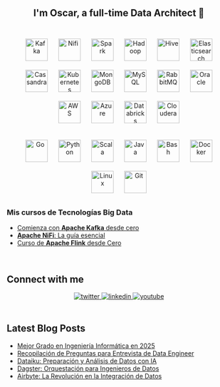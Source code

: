 ## <div align="center">I'm Oscar, a full-time Data Architect 🚀</div>  
<br/>  

<div align="center">  
  <img style="margin: 10px" src="https://www.vectorlogo.zone/logos/apache_kafka/apache_kafka-icon.svg" alt="Kafka" height="50" />  
  <img style="margin: 10px" src="https://www.vectorlogo.zone/logos/apache_nifi/apache_nifi-icon.svg" alt="Nifi" height="50" />  
  <img style="margin: 10px" src="https://www.vectorlogo.zone/logos/apache_spark/apache_spark-icon.svg" alt="Spark" height="50" />  
  <img style="margin: 10px" src="https://www.vectorlogo.zone/logos/apache_hadoop/apache_hadoop-icon.svg" alt="Hadoop" height="50" />  
  <img style="margin: 10px" src="https://www.vectorlogo.zone/logos/apache_hive/apache_hive-icon.svg" alt="Hive" height="50" />  
  <img style="margin: 10px" src="https://www.vectorlogo.zone/logos/elastic/elastic-icon.svg" alt="Elasticsearch" height="50" />  
  <img style="margin: 10px" src="https://www.vectorlogo.zone/logos/apache_cassandra/apache_cassandra-icon.svg" alt="Cassandra" height="50" />  
  <img style="margin: 10px" src="https://www.vectorlogo.zone/logos/kubernetes/kubernetes-icon.svg" alt="Kubernetes" height="50" />  
  <img style="margin: 10px" src="https://www.vectorlogo.zone/logos/mongodb/mongodb-icon.svg" alt="MongoDB" height="50" />  
  <img style="margin: 10px" src="https://www.vectorlogo.zone/logos/mysql/mysql-icon.svg" alt="MySQL" height="50" />   
  <img style="margin: 10px" src="https://www.vectorlogo.zone/logos/rabbitmq/rabbitmq-icon.svg" alt="RabbitMQ" height="50" />  
  <img style="margin: 10px" src="https://www.vectorlogo.zone/logos/oracle/oracle-icon.svg" alt="Oracle" height="50" />  
  <img style="margin: 10px" src="https://www.vectorlogo.zone/logos/amazon_aws/amazon_aws-icon.svg" alt="AWS" height="50" />  
  <img style="margin: 10px" src="https://www.vectorlogo.zone/logos/microsoft_azure/microsoft_azure-icon.svg" alt="Azure" height="50" />  
  <img style="margin: 10px" src="https://www.vectorlogo.zone/logos/databricks/databricks-icon.svg" alt="Databricks" height="50" />  
  <img style="margin: 10px" src="https://www.vectorlogo.zone/logos/cloudera/cloudera-icon.svg" alt="Cloudera" height="50" />   
</div>  

<br/>  

<div align="center">  
  <img style="margin: 10px" src="https://www.vectorlogo.zone/logos/golang/golang-vertical.svg" alt="Go" height="50" />  
  <img style="margin: 10px" src="https://www.vectorlogo.zone/logos/python/python-icon.svg" alt="Python" height="50" />  
  <img style="margin: 10px" src="https://www.vectorlogo.zone/logos/scala-lang/scala-lang-icon.svg" alt="Scala" height="50" />  
  <img style="margin: 10px" src="https://www.vectorlogo.zone/logos/java/java-icon.svg" alt="Java" height="50" />  
  <img style="margin: 10px" src="https://www.vectorlogo.zone/logos/gnu_bash/gnu_bash-icon.svg" alt="Bash" height="50" />  
  <img style="margin: 10px" src="https://www.vectorlogo.zone/logos/docker/docker-icon.svg" alt="Docker" height="50" />  
  <img style="margin: 10px" src="https://www.vectorlogo.zone/logos/linux/linux-icon.svg" alt="Linux" height="50" /> 
  <img style="margin: 10px" src="https://www.vectorlogo.zone/logos/git-scm/git-scm-icon.svg" alt="Git" height="50" />  
</div>  

### Mis cursos de Tecnologías Big Data

- [Comienza con <strong>Apache Kafka</strong> desde cero](https://go.hotmart.com/V75475436D?dp=1)
- [<strong>Apache NiFi</strong>: La guía esencial](https://go.hotmart.com/S75352818A?dp=1)
- [Curso de <strong>Apache Flink</strong> desde Cero](https://go.hotmart.com/E75204047T?dp=1)

<br/> 


## Connect with me  
<div align="center">
<a href="https://twitter.com/oscarfmdc" target="_blank">
<img src=https://img.shields.io/badge/twitter-%2300acee.svg?&style=for-the-badge&logo=twitter&logoColor=white alt=twitter style="margin-bottom: 5px;" />
</a>
<a href="https://linkedin.com/in/oscarfmdc" target="_blank">
<img src=https://img.shields.io/badge/linkedin-%231E77B5.svg?&style=for-the-badge&logo=linkedin&logoColor=white alt=linkedin style="margin-bottom: 5px;" />
</a>
<a href="https://www.youtube.com/c/AprenderBigData" target="_blank">
<img src=https://img.shields.io/badge/youtube-%23EE4831.svg?&style=for-the-badge&logo=youtube&logoColor=white alt=youtube style="margin-bottom: 5px;" />
</a>  
</div>  

<br/>  

## Latest Blog Posts
<!-- BLOG-POST-LIST:START -->
- [Mejor Grado en Ingeniería Informática en 2025](https://aprenderbigdata.com/ingenieria-informatica/)
- [Recopilación de Preguntas para Entrevista de Data Engineer](https://aprenderbigdata.com/preguntas-data-engineer/)
- [Dataiku: Preparación y Análisis de Datos con IA](https://aprenderbigdata.com/dataiku/)
- [Dagster: Orquestación para Ingenieros de Datos](https://aprenderbigdata.com/dagster/)
- [Airbyte: La Revolución en la Integración de Datos](https://aprenderbigdata.com/airbyte/)
<!-- BLOG-POST-LIST:END -->
